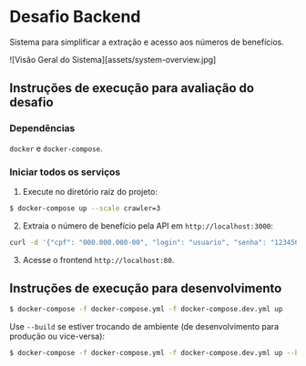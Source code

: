 # Desafio Backend

Sistema para simplificar a extração e acesso aos números de benefícios.

![Visão Geral do Sistema][assets/system-overview.jpg]

## Instruções de execução para avaliação do desafio

### Dependências

`docker` e `docker-compose`.

### Iniciar todos os serviços

1. Execute no diretório raíz do projeto:
```sh
$ docker-compose up --scale crawler=3
```

2. Extraia o número de benefício pela API em `http://localhost:3000`:
```sh
curl -d '{"cpf": "000.000.000-00", "login": "usuario", "senha": "123456"}' -H 'Content-Type: application/json' "http://localhost:3000/crawler/extract-benefit-number"
```
3. Acesse o frontend `http://localhost:80`.

## Instruções de execução para desenvolvimento

```sh
$ docker-compose -f docker-compose.yml -f docker-compose.dev.yml up
```

Use `--build` se estiver trocando de ambiente (de desenvolvimento para produção ou vice-versa):
```sh
$ docker-compose -f docker-compose.yml -f docker-compose.dev.yml up --build
```
